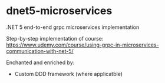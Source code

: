 # dnet5-microservices
.NET 5 end-to-end grpc microservices implementation

Step-by-step implementation of course: https://www.udemy.com/course/using-grpc-in-microservices-communication-with-net-5/

Enchanted and enriched by:
* Custom DDD framework (where applicatble)